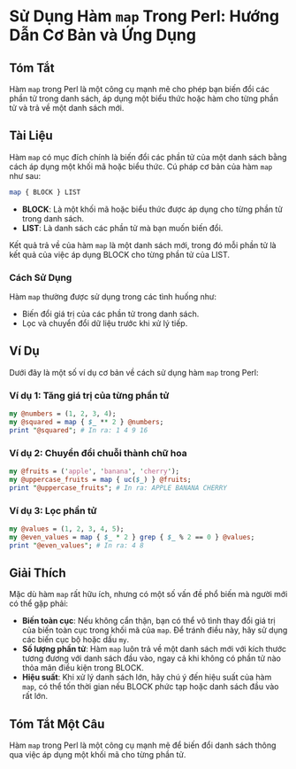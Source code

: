 <!--
Meta Description: # Sử Dụng Hàm `map` Trong Perl: Hướng Dẫn Cơ Bản và Ứng Dụng ## Tóm Tắt Hàm `map` trong Perl là một công cụ mạnh mẽ cho phép bạn biến đổi các phần tử ...
Meta Keywords: map, một, phần, hàm, danh
-->

# Sử Dụng Hàm `map` Trong Perl: Hướng Dẫn Cơ Bản và Ứng Dụng

## Tóm Tắt
Hàm `map` trong Perl là một công cụ mạnh mẽ cho phép bạn biến đổi các phần tử trong danh sách, áp dụng một biểu thức hoặc hàm cho từng phần tử và trả về một danh sách mới.

## Tài Liệu
Hàm `map` có mục đích chính là biến đổi các phần tử của một danh sách bằng cách áp dụng một khối mã hoặc biểu thức. Cú pháp cơ bản của hàm `map` như sau:

```perl
map { BLOCK } LIST
```

- **BLOCK**: Là một khối mã hoặc biểu thức được áp dụng cho từng phần tử trong danh sách.
- **LIST**: Là danh sách các phần tử mà bạn muốn biến đổi.

Kết quả trả về của hàm `map` là một danh sách mới, trong đó mỗi phần tử là kết quả của việc áp dụng BLOCK cho từng phần tử của LIST.

### Cách Sử Dụng
Hàm `map` thường được sử dụng trong các tình huống như:
- Biến đổi giá trị của các phần tử trong danh sách.
- Lọc và chuyển đổi dữ liệu trước khi xử lý tiếp.

## Ví Dụ
Dưới đây là một số ví dụ cơ bản về cách sử dụng hàm `map` trong Perl:

### Ví dụ 1: Tăng giá trị của từng phần tử
```perl
my @numbers = (1, 2, 3, 4);
my @squared = map { $_ ** 2 } @numbers;
print "@squared"; # In ra: 1 4 9 16
```

### Ví dụ 2: Chuyển đổi chuỗi thành chữ hoa
```perl
my @fruits = ('apple', 'banana', 'cherry');
my @uppercase_fruits = map { uc($_) } @fruits;
print "@uppercase_fruits"; # In ra: APPLE BANANA CHERRY
```

### Ví dụ 3: Lọc phần tử
```perl
my @values = (1, 2, 3, 4, 5);
my @even_values = map { $_ * 2 } grep { $_ % 2 == 0 } @values;
print "@even_values"; # In ra: 4 8
```

## Giải Thích
Mặc dù hàm `map` rất hữu ích, nhưng có một số vấn đề phổ biến mà người mới có thể gặp phải:

- **Biến toàn cục**: Nếu không cẩn thận, bạn có thể vô tình thay đổi giá trị của biến toàn cục trong khối mã của `map`. Để tránh điều này, hãy sử dụng các biến cục bộ hoặc dấu `my`.
- **Số lượng phần tử**: Hàm `map` luôn trả về một danh sách mới với kích thước tương đương với danh sách đầu vào, ngay cả khi không có phần tử nào thỏa mãn điều kiện trong BLOCK.
- **Hiệu suất**: Khi xử lý danh sách lớn, hãy chú ý đến hiệu suất của hàm `map`, có thể tốn thời gian nếu BLOCK phức tạp hoặc danh sách đầu vào rất lớn.

## Tóm Tắt Một Câu
Hàm `map` trong Perl là một công cụ mạnh mẽ để biến đổi danh sách thông qua việc áp dụng một khối mã cho từng phần tử.